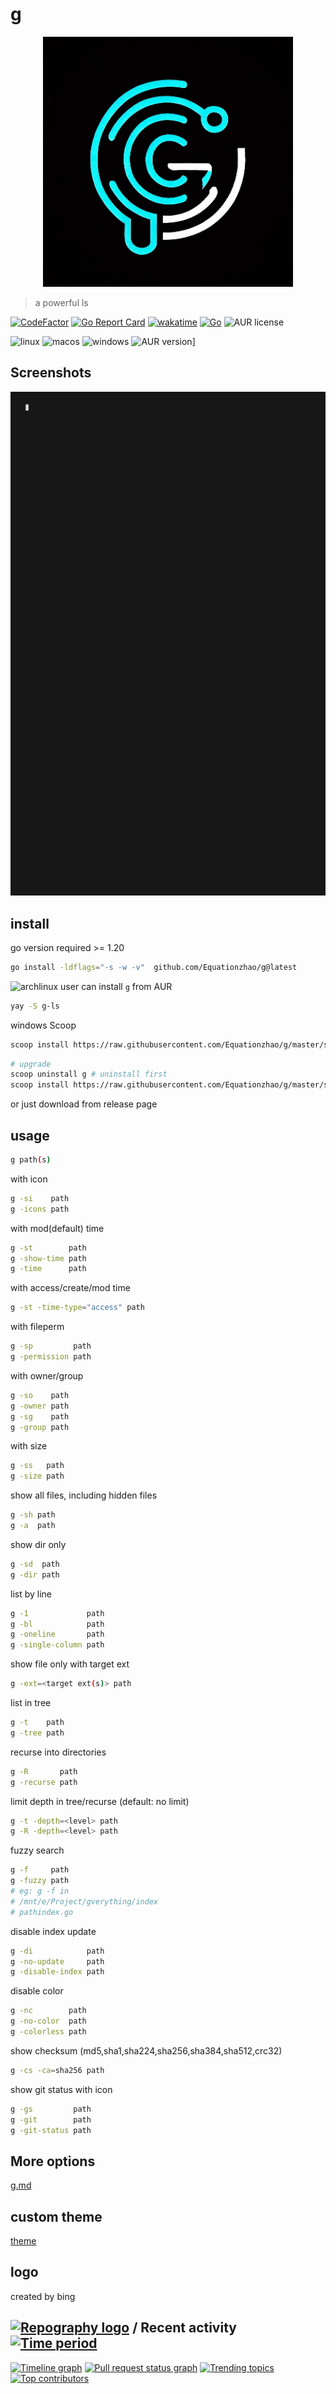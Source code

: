 # g 
<div style="text-align: center;"><img src="logo.jpg" width="400"  alt="logo"/></div>

>   a powerful ls

[![CodeFactor](https://www.codefactor.io/repository/github/equationzhao/g/badge/master)](https://www.codefactor.io/repository/github/equationzhao/g/overview/master)
[![Go Report Card](https://goreportcard.com/badge/github.com/Equationzhao/g)](https://goreportcard.com/report/github.com/Equationzhao/g)
[![wakatime](https://wakatime.com/badge/github/Equationzhao/g.svg)](https://wakatime.com/badge/github/Equationzhao/g)
[![Go](https://github.com/Equationzhao/g/actions/workflows/go.yml/badge.svg)](https://github.com/Equationzhao/g/actions/workflows/go.yml)
![AUR license](https://img.shields.io/aur/license/g-ls)

![linux](https://img.shields.io/badge/Linux-FCC624?style=for-the-badge&logo=linux&logoColor=black)
![macos](https://img.shields.io/badge/mac%20os-000000?style=for-the-badge&logo=apple&logoColor=white)
![windows](https://img.shields.io/badge/Windows-0078D6?style=for-the-badge&logo=windows&logoColor=white)
![AUR version](https://img.shields.io/aur/version/g-ls?color=1793d1&label=g-ls&logo=arch-linux&style=for-the-badge)]
## Screenshots

![image](./how-g-works.gif)

## install
go version required >= 1.20
```bash
go install -ldflags="-s -w -v"  github.com/Equationzhao/g@latest
```


![archlinux](https://img.shields.io/badge/Arch_Linux-1793D1?logo=arch-linux&logoColor=white)
user can install `g` from AUR 
```bash
yay -S g-ls
```

windows Scoop
```bash
scoop install https://raw.githubusercontent.com/Equationzhao/g/master/scoop/g.json
```
```bash
# upgrade
scoop uninstall g # uninstall first
scoop install https://raw.githubusercontent.com/Equationzhao/g/master/scoop/g.json
```

or just download from release page

## usage

```bash
g path(s)
```

with icon
```bash
g -si    path
g -icons path
```

with mod(default) time
```bash
g -st        path
g -show-time path
g -time      path
```

with access/create/mod time
```bash
g -st -time-type="access" path
```

with fileperm
```bash
g -sp         path
g -permission path
```

with owner/group
```bash
g -so    path
g -owner path
g -sg    path
g -group path
```

with size
```bash
g -ss   path
g -size path
```

show all files, including hidden files
```bash
g -sh path
g -a  path
```

show dir only
```bash
g -sd  path
g -dir path
```
list by line
```bash
g -1             path
g -bl            path
g -oneline       path
g -single-column path
```

show file only with target ext
```bash
g -ext=<target ext(s)> path
```

list in tree
```bash
g -t    path
g -tree path
```

recurse into directories
```bash
g -R       path
g -recurse path
```

limit depth in tree/recurse (default: no limit)
```bash
g -t -depth=<level> path
g -R -depth=<level> path
```

fuzzy search
```bash
g -f     path
g -fuzzy path
# eg: g -f in
# /mnt/e/Project/gverything/index
# pathindex.go
```

disable index update
```bash
g -di            path  
g -no-update     path
g -disable-index path
```

disable color
```bash
g -nc        path
g -no-color  path
g -colorless path
```

show checksum (md5,sha1,sha224,sha256,sha384,sha512,crc32)
```bash
g -cs -ca=sha256 path
```

show git status with icon
```bash
g -gs         path
g -git        path
g -git-status path
```



## More options
[g.md](g.md)

## custom theme

[theme](THEME.md)

## logo
created by bing

## [![Repography logo](https://images.repography.com/logo.svg)](https://repography.com) / Recent activity [![Time period](https://images.repography.com/35290882/Equationzhao/g/recent-activity/d06TKxKV8-Bc1zgTdodyAUFkmX-KdMR5ydV1GeE2jJY/r-OWQ7WewQlCCz2r7byT3_mCR0x8LTCx95ZyLfOY7CI_badge.svg)](https://repography.com)
[![Timeline graph](https://images.repography.com/35290882/Equationzhao/g/recent-activity/d06TKxKV8-Bc1zgTdodyAUFkmX-KdMR5ydV1GeE2jJY/r-OWQ7WewQlCCz2r7byT3_mCR0x8LTCx95ZyLfOY7CI_timeline.svg)](https://github.com/Equationzhao/g/commits)
[![Pull request status graph](https://images.repography.com/35290882/Equationzhao/g/recent-activity/d06TKxKV8-Bc1zgTdodyAUFkmX-KdMR5ydV1GeE2jJY/r-OWQ7WewQlCCz2r7byT3_mCR0x8LTCx95ZyLfOY7CI_prs.svg)](https://github.com/Equationzhao/g/pulls)
[![Trending topics](https://images.repography.com/35290882/Equationzhao/g/recent-activity/d06TKxKV8-Bc1zgTdodyAUFkmX-KdMR5ydV1GeE2jJY/r-OWQ7WewQlCCz2r7byT3_mCR0x8LTCx95ZyLfOY7CI_words.svg)](https://github.com/Equationzhao/g/commits)
[![Top contributors](https://images.repography.com/35290882/Equationzhao/g/recent-activity/d06TKxKV8-Bc1zgTdodyAUFkmX-KdMR5ydV1GeE2jJY/r-OWQ7WewQlCCz2r7byT3_mCR0x8LTCx95ZyLfOY7CI_users.svg)](https://github.com/Equationzhao/g/graphs/contributors)

